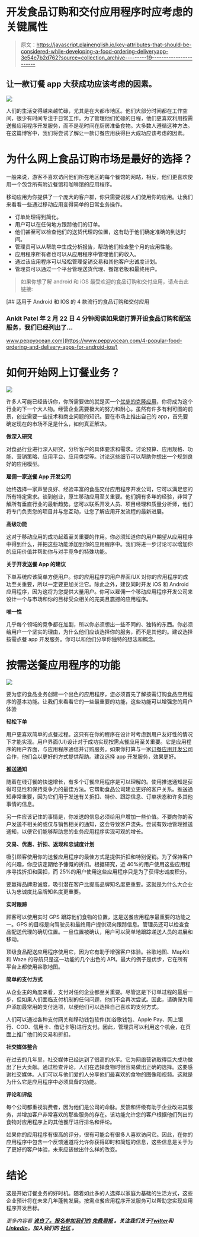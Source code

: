 # 开发食品订购和交付应用程序时应考虑的关键属性

> 原文：<https://javascript.plainenglish.io/key-attributes-that-should-be-considered-while-developing-a-food-ordering-deliveryapp-3e54e7b2d762?source=collection_archive---------19----------------------->

## 让一款订餐 app 大获成功应该考虑的因素。

![](img/8b1fcb1c7b3742a9a88698b0e6fc9999.png)

人们的生活变得越来越忙碌，尤其是在大都市地区。他们大部分时间都在工作空间，很少有时间专注于日常工作。为了管理他们忙碌的日程，他们更喜欢利用按需送餐应用程序开发服务，而不是花时间在厨房准备食物。大多数人遵循这种方法。在这篇博客中，我们将尝试了解让一款订餐应用获得巨大成功应该考虑的因素。

# 为什么网上食品订购市场是最好的选择？

一般来说，游客不喜欢访问他们所在地区的每个餐馆的网站，相反，他们更喜欢使用一个包含所有附近餐馆和咖啡馆的应用程序。

移动应用为你提供了一个庞大的客户群，你只需要说服人们使用你的应用。让我们来看看一些通过移动应用变得简单的日常业务操作。

*   订单处理得到简化。
*   用户可以在任何地方跟踪他们的订单。
*   他们甚至可以检查他们的送货代理的位置，这有助于他们确定准确的到达时间。
*   管理员可以从帮助中生成分析报告，帮助他们检查整个月的应用性能。
*   应用程序所有者也可以从应用程序中管理他们的收入。
*   通过该应用程序可以轻松管理促销交易和其他客户忠诚度计划。
*   管理员可以通过一个平台管理送货代理、餐馆老板和最终用户。

> 如果你想了解 android 和 iOS 最受欢迎的食品订购和交付应用，请点击此链接:

[](https://www.peppyocean.com/4-popular-food-ordering-and-delivery-apps-for-android-ios/) [## 适用于 Android 和 IOS 的 4 款流行的食品订购和交付应用

### Ankit Patel 年 2 月 22 日 4 分钟阅读如果您打算开设食品订购和配送服务，我们已经列出了…

www.peppyocean.com](https://www.peppyocean.com/4-popular-food-ordering-and-delivery-apps-for-android-ios/) 

# 如何开始网上订餐业务？

![](img/52dc42a24a64c89902ecacf7bcdb4b46.png)

许多人可能已经告诉你，你所需要做的就是买一个[优步的克隆应用](https://www.peppyocean.com/uber-clone-app/)，你将成为这个行业的下一个大人物。经营企业需要极大的努力和耐心。虽然有许多有利可图的前景，创业需要一些技术和商业问题的知识。要在市场上推出自己的 app，首先要确定现在的市场不足是什么，如何真正解决。

**做深入研究**

对食品行业进行深入研究，分析客户的具体要求和需求。讨论预算、应用规格、功能、营销策略、应用平台、应用类型等。讨论这些细节可以帮助你想出一个规划良好的应用模型。

**雇佣一家送餐 App 开发公司**

始终选择一家声誉良好、经验丰富的食品交付应用程序开发公司，它可以满足您的所有特定需求。谈到创业，原生移动应用至关重要。他们拥有多年的经验，非常了解所有垂直行业的最新趋势。您可以联系开发人员、项目经理和质量分析师，他们将专门负责您的项目并与您互动，让您了解应用开发流程的最新进展。

**高级功能**

这对于移动应用的成功起着至关重要的作用。你必须知道你的用户期望从应用程序中得到什么，并把这些功能添加到你的应用程序中。我们将进一步讨论可以增加你的应用价值并帮助你与对手竞争的特殊功能。

**关于开发送餐 App 的建议**

下单系统应该简单方便用户。你的应用程序的用户界面/UX 对你的应用程序的成功至关重要，所以一定要更加关注它。除此之外，建议同时开发 iOS 和 Android 应用程序，因为这将为您提供大量用户。你可以雇佣一个移动应用程序开发公司来设计一个与市场和你的目标受众相关的完美且震撼的应用程序。

**唯一性**

几乎每个领域的竞争都在加剧，所以你必须想出一些不同的、独特的东西。你必须给用户一个坚实的理由，为什么他们应该选择你的服务，而不是其他的。建议选择按需点餐 app 开发服务。你可以和他们分享你独特的想法和概念。

# 按需送餐应用程序的功能

![](img/b2ded65045348501ec72f48b9ce212c2.png)

要为您的食品业务创建一个出色的应用程序，您必须首先了解按需订购食品应用程序的基本功能。让我们来看看它的一些最重要的功能，这些功能可以增强您的用户体验

**轻松下单**

用户更喜欢简单的点餐过程。这只有在你的程序在设计时考虑到用户友好性的情况下才能实现。用户界面(UI)设计对于成功实现按需点餐应用至关重要。它是应用程序的用户界面，与应用程序通信并订购服务。如果你打算与一家[订餐应用开发公司](https://www.peppyocean.com/food-ordering-delivery-app-development/)合作，他们会以更好的方式提供帮助。建议选择 app 开发服务，效果更好。

**推送通知**

随着在线订餐的快速增长，有多个订餐应用程序是可以理解的。使用推送通知是获得可见性和保持竞争力的最佳方法。它帮助食品公司建立更好的客户关系。推送通知非常重要，因为它们用于发送有关折扣、特价、跟踪信息、订单状态和许多其他事情的信息。

另一件应该记住的事情是，你发送的信息必须给用户增加一些价值。不要向你的客户发送不相关的或仅与销售相关的通知，这会导致客户流失。尝试有效地管理推送通知，以便它们能够帮助您的业务应用程序实现可观的增长。

**交易、优惠、折扣、返现和忠诚度计划**

吸引顾客使用你的送餐应用程序的最佳方式是提供折扣和特别促销。为了保持客户的兴趣，你应该定期给予慷慨的折扣。根据研究，近 40%的用户使用这些应用程序寻找折扣和回扣，而 25%的用户使用这些应用程序只是为了获得忠诚度积分。

要赢得品牌忠诚度，吸引潜在客户比提高品牌知名度更重要。这就是为什么大企业认为忠诚度比品牌知名度更重要。

**实时跟踪**

顾客可以使用实时 GPS 跟踪他们食物的位置，这是送餐应用程序最重要的功能之一。GPS 的目标是向驾驶员和最终用户提供双向跟踪信息。管理员还可以检查食品配送代理的确切位置。一旦位置被确认，用户可以简单地跟踪递送人员的进展和移动。

顶级食品配送应用程序使用它，因为它有助于增强客户体验。谷歌地图、MapKit 和 Waze 的导航只是这一功能的几个出色的 API。最大的例子是优步，它在所有平台上都使用谷歌地图。

**简单的支付方式**

从企业主的角度来看，支付对任何企业都至关重要。尽管这是下订单过程的最后一步，但如果人们面临支付机制的任何问题，他们不会再次尝试。因此，请确保为用户添加最常用的支付选项，以便他们可以选择自己喜欢的支付方式。

人们可以通过各种支付网关和移动钱包软件(如谷歌钱包、Apple Pay、网上银行、COD、信用卡、借记卡等)进行支付。因此，管理员可以利用这个机会，在页面上推广他们的交易和折扣。

**社交媒体整合**

在过去的几年里，社交媒体已经达到了很高的水平。它为网络营销取得巨大成功做出了巨大贡献。通过检查评论，人们在选择食物时很容易做出正确的选择。这要感谢社交媒体。人们可以与他们爱的人分享他们最喜欢的食物的图像和视频。这就是为什么它是应用程序中必须具备的功能。

**评论和评级**

每个公司都重视消费者，因为他们是公司的命脉。反馈和评级有助于企业改进其服务，并增加客户非常喜欢的那些服务的存在。该功能允许您的客户根据他们列出的食物对应用程序上的其他餐厅进行排名和评论。

如果你的应用程序有很高的评分，很有可能会有很多人喜欢访问它。因此，在你的应用程序中包含一个反馈通道将允许你获得即时和简短的信息，这些信息是关于为了更好的客户体验，未来应该做出什么样的改变。

# 结论

这是开始订餐业务的好时机。随着如此多的人选择以家庭为基础的生活方式，这些企业预计将在未来几年蓬勃发展。按需点餐应用程序开发服务可以帮助您实现应用程序开发目标。

*更多内容看* [***说白了。报名参加我们的***](https://plainenglish.io/) **[***免费周报***](http://newsletter.plainenglish.io/) *。关注我们关于*[***Twitter***](https://twitter.com/inPlainEngHQ)*和*[***LinkedIn***](https://www.linkedin.com/company/inplainenglish/)*。加入我们的* [***社区***](https://discord.gg/GtDtUAvyhW) *。***